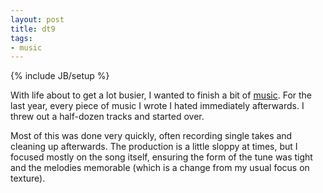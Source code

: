 ```yaml
---
layout: post
title: dt9
tags:
- music
---
```

{% include JB/setup %}

With life about to get a lot busier, I wanted to finish a bit of [music](http://mjladd.com/music.html). For the last year, every piece of music I wrote I hated immediately afterwards. I threw out a half-dozen tracks and started over. 

Most of this was done very quickly, often recording single takes and cleaning up afterwards. The production is a little sloppy at times, but I focused mostly on the song itself, ensuring the form of the tune was tight and the melodies memorable (which is a change from my usual focus on texture).


